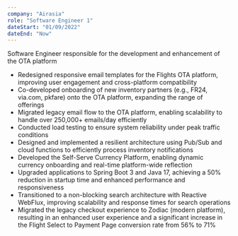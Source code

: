 ```yaml
---
company: "Airasia"
role: "Software Engineer 1"
dateStart: "01/09/2022"
dateEnd: "Now"
---
```

Software Engineer responsible for the development and enhancement
of the OTA platform

- Redesigned responsive email templates for the Flights OTA platform,
improving user engagement and cross-platform compatibility
- Co-developed onboarding of new inventory partners (e.g., FR24,
via.com, pkfare) onto the OTA platform, expanding the range of
offerings
- Migrated legacy email flow to the OTA platform, enabling scalability
to handle over 250,000+ emails/day efficiently
- Conducted load testing to ensure system reliability under peak
traffic conditions
- Designed and implemented a resilient architecture using Pub/Sub
and cloud functions to efficiently process inventory notifications
- Developed the Self-Serve Currency Platform, enabling dynamic
currency onboarding and real-time platform-wide reflection
- Upgraded applications to Spring Boot 3 and Java 17, achieving a
50% reduction in startup time and enhanced performance and
responsiveness
- Transitioned to a non-blocking search architecture with Reactive
WebFlux, improving scalability and response times for search
operations
- Migrated the legacy checkout experience to Zodiac (modern
platform), resulting in an enhanced user experience and a significant
increase in the Flight Select to Payment Page conversion rate from
56% to 71%

